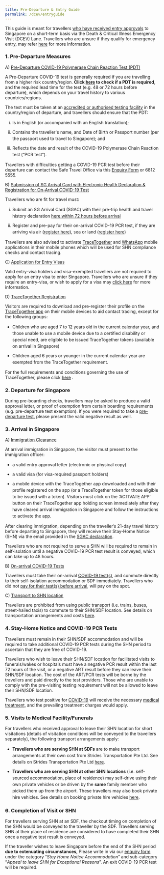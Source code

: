 ```yaml
---
title: Pre-Departure & Entry Guide
permalink: /dcev/entryguide
---
```

This guide is meant for travellers <u>who have received entry approvals</u> to Singapore on a short-term basis via the Death & Critical Illness Emergency Visit (DCEV) Lane. Travellers who are unsure if they qualify for emergency entry, may refer <a href="/dcev/overview">here</a> for more information.

<div id="PDT"></div>

### 1. Pre-Departure Measures

A) <u>Pre-Departure COVID-19 Polymerase Chain Reaction Test (PDT)</u>

A Pre-Departure COVID-19 test is generally required if you are travelling from a higher risk country/region.  <b>Click <a href="/dcev/shn-and-swab-summary">here</a> to check if a PDT is required, </b>and the required lead time for the test (e.g. 48 or 72 hours before departure), which depends on your travel history to various countries/regions.

The test must be taken at an <a href="https://www.moh.gov.sg/covid-19/accreditation-bodies-for-covid-19-testing">accredited or authorised testing facility</a> in the country/region of departure, and travellers should ensure that the PDT:

<ol style="margin-top:0px; list-style-type: lower-roman;">
<li style="margin-top:10px; margin-bottom:0px; line-height:1.5;">Is in English (or accompanied with an English translation);</li>
<li style="margin-top:10px; margin-bottom:0px; line-height:1.5;">Contains the traveller's name, and Date of Birth or Passport number (per the passport used to travel to Singapore); and</li>
<li style="margin-top:10px; margin-bottom:0px; line-height:1.5;">Reflects the date and result of the COVID-19 Polymerase Chain Reaction test (“PCR test”).</li>
</ol>

Travellers with difficulties getting a COVID-19 PCR test before their departure can contact the Safe Travel Office via this <a href="https://go.gov.sg/sto-enquiry">Enquiry Form</a> or 6812 5555.


<div id="SGAC"></div>

B) <u>Submission of SG Arrival Card with Electronic Health Declaration & Registration for On-Arrival COVID-19 Test</u>

Travellers who are fit for travel must:

<ol style="margin-top:0px; list-style-type: lower-roman;">
<li style="margin-top:10px; margin-bottom:0px; line-height:1.5;">Submit an SG Arrival Card (SGAC) with their pre-trip health and travel history declaration <a href="https://eservices.ica.gov.sg/sgarrivalcard/">here within 72 hours before arrival</a></li>
	
<li id="payment" style="margin-top:10px; margin-bottom:0px; line-height:1.5;">Register and pre-pay for their on-arrival COVID-19 PCR test, if they are arriving via air (<a href="https://safetravel.changiairport.com/#/">register here</a>), sea or land (<a href="https://t.2c2p.com/express/parkwayshenton">register here</a>)</li>
</ol>

Travellers are also advised to activate <a href="https://www.tracetogether.gov.sg/">TraceTogether</a> and <a href="https://www.whatsapp.com/download">WhatsApp</a> mobile applications in their mobile phones which will be used for SHN compliance checks and contact tracing. 

C) <u>Application for Entry Visas</u>

Valid entry-visa holders and visa-exempted travellers are not required to apply for an entry visa to enter Singapore. Travellers who are unsure if they require an entry-visa, or wish to apply for a visa may <a href="https://www.ica.gov.sg/enter-depart/entry_requirements/visa_requirements">click here</a> for more information.

D) <u>TraceTogether Registration</u>

Visitors are required to download and pre-register their profile on the <a href="https://www.tracetogether.gov.sg/">TraceTogether app</a> on their mobile devices to aid contact tracing, except for the following groups:
<ol style="margin-top:0px; list-style-type: disc;">
<li style="margin-top:10px; margin-bottom:0px; line-height:1.5;">Children who are aged 7 to 12 years old in the current calendar year, and those unable to use a mobile device due to a certified disability or special need, are eligible to be issued TraceTogether tokens (available on arrival in Singapore)</li>
<li style="margin-top:10px; margin-bottom:0px; line-height:1.5;">Children aged 6 years or younger in the current calendar year are exempted from the TraceTogether requirement.</li>
</ol>
For the full requirements and conditions governing the use of TraceTogether, please click <a href="https://safetravel.ica.gov.sg/health/tt-for-travellers">here</a> .


### 2. Departure for Singapore

During pre-boarding checks, travellers may be asked to produce a valid approval letter, or proof of exemption from certain boarding requirements (e.g. pre-departure test exemption). If you were required to take a <a href="#PDT">pre-departure test</a>, please present the valid negative result as well.


### 3. Arrival in Singapore

A) <u>Immigration Clearance</u>

At arrival immigration in Singapore, the visitor must present to the immigration officer:
<ol style="margin-top:0px; list-style-type: disc;"> 
<li style="margin-top:10px; margin-bottom:0px; line-height:1.5;">a valid entry approval letter (electronic or physical copy)</li>
<li style="margin-top:10px; margin-bottom:0px; line-height:1.5;">a valid visa (for visa-required passport holders)</li>
<li style="margin-top:10px; margin-bottom:0px; line-height:1.5;">a mobile device with the TraceTogether app downloaded and with their profile registered on the app (or a TraceTogether token for those eligible to be issued with a token). Visitors must click on the ‘ACTIVATE APP’ button on their TraceTogether app holding screen immediately after they have cleared arrival immigration in Singapore and follow the instructions to activate the app.</li> 
</ol>

After clearing immigration, depending on the traveller’s 21-day travel history before departing to Singapore, they will receive their Stay-Home Notice (SHN) via the email provided in the <a href="#SGAC">SGAC declaration</a>.

Travellers who are not required to serve a SHN will be required to remain in self-isolation until a negative COVID-19 PCR test result is conveyed, which can take up to 48 hours.

B) <u>On-arrival COVID-19 Tests</u>

Travellers must take their on-arrival <a href="https://safetravel.ica.gov.sg/health/covid19-tests/pcrtest">COVID-19 test(s)</a>, and commute directly to their self-isolation accommodation or SDF immediately. Travellers who did not <a href="#payment">pay for their test(s) before arrival</a>, will pay on the spot.

C) <u>Transport to SHN location</u>

Travellers are prohibited from using public transport (i.e. trains, buses, street-hailed taxis) to commute to their SHN/SDF location. See details on transportation arrangements and costs <a href="https://safetravel.ica.gov.sg/health/faq#transport">here</a>.


### 4. Stay-Home Notice and COVID-19 PCR Tests

Travellers must remain in their SHN/SDF accommodation and will be required to take additional COVID-19 PCR tests during the SHN period to ascertain that they are free of COVID-19.

Travellers who wish to leave their SHN/SDF location for facilitated visits to funerals/wakes or hospitals must have a negative PCR result within the last 72 hours of the visit, or a negative ART result before they can leave their SHN/SDF location. The cost of the ART/PCR tests will be borne by the travellers and paid directly to the test providers. Those who are unable to comply with the pre-visiting testing requirement will not be allowed to leave their SHN/SDF location. 

Travellers who test positive for <a href="https://safetravel.ica.gov.sg/health/covid19-symptoms">COVID-19</a> will receive the necessary <a href="https://safetravel.ica.gov.sg/health/covidtreatment">medical treatment</a>, and the prevailing treatment charges would apply.


### 5. Visits to Medical Facility/Funerals

For travellers who received approval to leave their SHN location for short visitations (details of visitation conditions will be conveyed to the travellers separately), the following transport arrangements apply:
<ol style="margin-top:0px; list-style-type: disc;">
<li style="margin-top:10px; margin-bottom:0px; line-height:1.5;"><b>Travellers who are serving SHN at SDFs</b> are to make transport arrangements at their own cost from Strides Transportation Pte Ltd. See details on Strides Transportation Pte Ltd <a href="/health/faq#transportQ3">here</a>.</li> 
<li style="margin-top:10px; margin-bottom:0px; line-height:1.5;"><b>Travellers who are serving SHN at other SHN locations</b> (i.e. self-sourced accommodation, place of residence) may self-drive using their own private vehicles or be driven by the <b>same</b> family member who picked them up from the airport. These travellers may also book private hire vehicles. See details on booking private hire vehicles <a href="/health/faq#transportQ2">here</a>.</li>
</ol>


### 6. Completion of Visit or SHN

For travellers serving SHN at an SDF, the checkout timing on completion of the SHN would be conveyed to the traveller by the SDF. Travellers serving SHN at their place of residence are considered to have completed their SHN once a negative test result is conveyed.

If the traveller wishes to leave Singapore before the end of the SHN period <b>due to extenuating circumstances</b>, Please write in via our <a href="">enquiry form</a> under the category “<i>Stay Home Notice Accommodation</i>” and sub-category “<i>Appeal to leave SHN for Exceptional Reasons</i>”. An exit COVID-19 PCR test will be required.